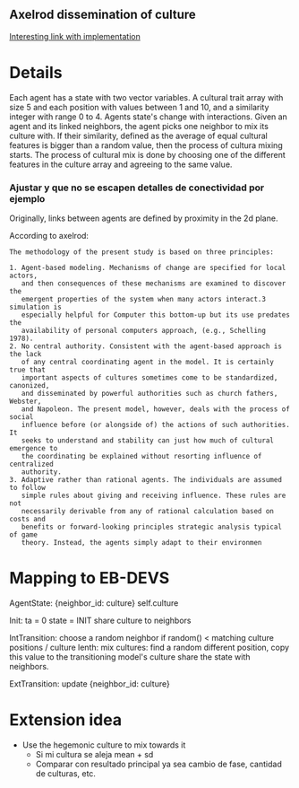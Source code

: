 Axelrod dissemination of culture
---------------------------------

[Interesting link with implementation]( http://jasss.soc.surrey.ac.uk/12/1/6/appendixB/Axelrod1997.html)

Details
=========

Each agent has a state with two vector variables. A cultural trait array with
size 5 and each position with values between 1 and 10, and a similarity integer
with range 0 to 4.  Agents state's change with interactions. Given an agent and
its linked neighbors, the agent picks one neighbor to mix its culture with. If
their similarity, defined as the average of equal cultural features is bigger
than a random value, then the process of cultura mixing starts. The process of
cultural mix is done by choosing one of the different features in the culture
array and agreeing to the same value.

### Ajustar y que no se escapen detalles de conectividad por ejemplo

Originally, links between agents are defined by proximity in the 2d plane.

According to axelrod:

    The methodology of the present study is based on three principles:

    1. Agent-based modeling. Mechanisms of change are specified for local actors,
       and then consequences of these mechanisms are examined to discover the
       emergent properties of the system when many actors interact.3 simulation is
       especially helpful for Computer this bottom-up but its use predates the
       availability of personal computers approach, (e.g., Schelling 1978).
    2. No central authority. Consistent with the agent-based approach is the lack
       of any central coordinating agent in the model. It is certainly true that
       important aspects of cultures sometimes come to be standardized, canonized,
       and disseminated by powerful authorities such as church fathers, Webster,
       and Napoleon. The present model, however, deals with the process of social
       influence before (or alongside of) the actions of such authorities.  It
       seeks to understand and stability can just how much of cultural emergence to
       the coordinating be explained without resorting influence of centralized
       authority.
    3. Adaptive rather than rational agents. The individuals are assumed to follow
       simple rules about giving and receiving influence. These rules are not
       necessarily derivable from any of rational calculation based on costs and
       benefits or forward-looking principles strategic analysis typical of game
       theory. Instead, the agents simply adapt to their environmen

Mapping to EB-DEVS
====================


AgentState:
  {neighbor_id: culture}
  self.culture
  
Init:
  ta = 0
  state = INIT
  share culture to neighbors

IntTransition:
  choose a random neighbor
  if random() < matching culture positions / culture lenth:
    mix cultures:
      find a random different position, copy this value to the transitioning model's culture
      share the state with neighbors.

ExtTransition:
  update {neighbor_id: culture}


Extension idea
================

* Use the hegemonic culture to mix towards it
  - Si mi cultura se aleja mean + sd
  - Comparar con resultado principal ya sea cambio de fase, cantidad de culturas, etc.

